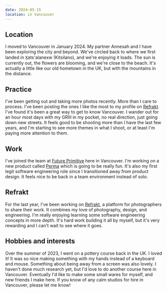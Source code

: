 ```yaml
---
date: 2024-05-15
location: in Vancouver
---
```


## Location

I moved to Vancouver in January 2024. My partner Annesah and I have been exploring the city and beyond. We've circled back to where we first landed in X̱ats'alanexw (Kitsilano), and we're enjoying it loads. The sun is currently out, the flowers are blooming, and we're close to the beach. It's actually a little like our old hometown in the UK, but with the mountains in the distance.

## Practice

I've been getting out and taking more photos recently. More than I care to process. I've been posting the ones I like the most to my profile on [Refrakt](https://refrakt.app/sk). I've found it's been a great way to get to know Vancouver. I wander out for an hour most days with my GRIII in my pocket, no real direction, just going down new streets. It feels good to be shooting more than I have the last few years, and I'm starting to see more themes in what I shoot, or at least I'm paying more attention to them.

## Work

I've joined the team at [Future Primitive](https://futureprimitive.xyz) here in Vancouver. I'm working on a new product called [Perma](https://www.per.ma/) which is going to be really fun. It's also my first legit software engineering role since I transitioned away from product design. It feels nice to be back in a team environment instead of solo.

## Refrakt

For the last year, I've been working on [Refrakt](https://refrakt.app), a platform for photographers to share their work. It combines my love of photography, design, and engineering. I'm really enjoying learning some software engineering concepts in more depth. It's hard work building it all by myself, but it's very rewarding and I can't wait to see where it goes.

## Hobbies and interests

Over the summer of 2023, I went on a pottery course back in the UK. I loved it! It was so nice making something with my hands instead of a keyboard and mouse. Something about being away from a screen was also lovely. I haven't done much research yet, but I'd love to do another course here in Vancouver. Eventually I'd like to make some small wares for myself, and new friends I make here. If you know of any calm studios for hire in Vancouver, please let me know!
